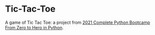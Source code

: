 # Tic-Tac-Toe
A game of Tic Tac Toe: a project from <a href="https://www.udemy.com/course/complete-python-bootcamp/">2021 Complete Python Bootcamp From Zero to Hero in Python</a>.

